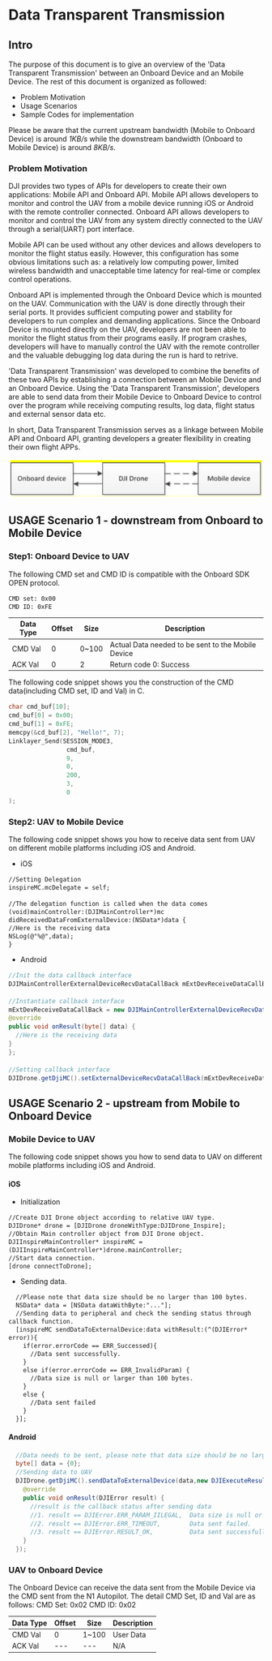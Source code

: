 # Data Transparent Transmission

## Intro

The purpose of this document is to give an overview of the 'Data Transparent Transmission' between an Onboard Device and an Mobile Device. The rest of this document is organized as followed:
* Problem Motivation
* Usage Scenarios
* Sample Codes for implementation

Please be aware that the current upstream bandwidth (Mobile to Onboard Device) is around _1KB/s_ while the downstream bandwidth (Onboard to Mobile Device) is around _8KB/s_.

### Problem Motivation

DJI provides two types of APIs for developers to create their own applications: Mobile API and Onboard API. Mobile API allows developers to monitor and control the UAV from a mobile device running iOS or Android with the remote controller connected. Onboard API allows developers to monitor and control the UAV from any system directly connected to the UAV through a serial(UART) port interface.

Mobile API can be used without any other devices and allows developers to monitor the flight status easily. However, this configuration has some obvious limitations such as: a relatively low computing power, limited wireless bandwidth and unacceptable time latency for real-time or complex control operations.

Onboard API is implemented through the Onboard Device which is mounted on the UAV. Communication with the UAV is done directly through their serial ports. It provides sufficient computing power and stability for developers to run complex and demanding applications. Since the Onboard Device is mounted directly on the UAV, developers are not been able to monitor the flight status from their programs easily. If program crashes, developers will have to manually control the UAV with the remote controller and the valuable debugging log data during the run is hard to retrive.

'Data Transparent Transmission' was developed to combine the benefits of these two APIs by establishing a connection between an Mobile Device and an Onboard Device. Using the 'Data Transparent Transmission', developers are able to send data from their Mobile Device to Onboard Device to control over the program while receiving computing results, log data, flight status and external sensor data etc.

In short, Data Transparent Transmission serves as a linkage between Mobile API and Onboard API, granting developers a greater flexibility in creating their own flight APPs.

![streamFrame](Images/streamFrame.png)

## USAGE Scenario 1 - downstream from Onboard to Mobile Device

### Step1: Onboard Device to UAV

The following CMD set and CMD ID is compatible with the Onboard SDK OPEN protocol.

    CMD set: 0x00
    CMD ID: 0xFE

|Data Type|Offset|Size|Description|
|---------|------|----|-----------|
|CMD Val|0|0~100|Actual Data needed to be sent to the Mobile Device|
|ACK Val|0|2| Return code 0: Success|

The following code snippet shows you the construction of the CMD data(including CMD set, ID and Val) in C.
~~~c
char cmd_buf[10];
cmd_buf[0] = 0x00;
cmd_buf[1] = 0xFE;
memcpy(&cd_buf[2], "Hello!", 7);
Linklayer_Send(SESSION_MODE3,
                cmd_buf,
                9,
                0,
                200,
                3,
                0
);
~~~

### Step2: UAV to Mobile Device

The following code snippet shows you how to receive data sent from UAV on different mobile platforms including iOS and Android.

- iOS

~~~cSharp
//Setting Delegation
inspireMC.mcDelegate = self;
  
//The delegation function is called when the data comes
(void)mainController:(DJIMainController*)mc didReceivedDataFromExternalDevice:(NSData*)data {
//Here is the receiving data
NSLog(@"%@",data);
}
~~~
  
- Android

~~~java
//Init the data callback interface
DJIMainControllerExternalDeviceRecvDataCallBack mExtDevReceiveDataCallBack = null;
  
//Instantiate callback interface
mExtDevReceiveDataCallBack = new DJIMainControllerExternalDeviceRecvDataCallBack() {
@override
public void onResult(byte[] data) {
  //Here is the receiving data
}
};
  
//Setting callback interface
DJIDrone.getDjiMC().setExternalDeviceRecvDataCallBack(mExtDevReceiveDataCallBack);
~~~

## USAGE Scenario 2 - upstream from Mobile to Onboard Device

### Mobile Device to UAV

The following code snippet shows you how to send data to UAV on different mobile platforms including iOS and Android.

#### iOS

  - Initialization
  
~~~cSharp
//Create DJI Drone object according to relative UAV type.
DJIDrone* drone = [DJIDrone droneWithType:DJIDrone_Inspire];
//Obtain Main controller object from DJI Drone object.
DJIInspireMainController* inspireMC = (DJIInspireMainController*)drone.mainController;
//Start data connection.
[drone connectToDrone];
~~~
  
  - Sending data.
  
~~~cSharp
  //Please note that data size should be no larger than 100 bytes.
  NSData* data = [NSData dataWithByte:"..."];
  //Sending data to peripheral and check the sending status through callback function.
  [inspireMC sendDataToExternalDevice:data withResult:(^(DJIError* error)){
    if(error.errorCode == ERR_Successed){
      //Data sent successfully.
    }
    else if(error.errorCode == ERR_InvalidParam) {
      //Data size is null or larger than 100 bytes.
    }
    else {
      //Data sent failed
    }
  }];
~~~
  
#### Android

~~~java
  //Data needs to be sent, please note that data size should be no larger than 100 bytes.
  byte[] data = {0};
  //Sending data to UAV
  DJIDrone.getDjiMC().sendDataToExternalDevice(data,new DJIExecuteResultCallback(){
    @override
    public void onResult(DJIError result) {
      //result is the callback status after sending data
      //1. result == DJIError.ERR_PARAM_IILEGAL,  Data size is null or larger than 100 bytes.
      //2. result == DJIError.ERR_TIMEOUT,        Data sent failed.
      //3. result == DJIError.RESULT_OK,          Data sent successfully.
    }
  });
~~~

### UAV to Onboard Device

The Onboard Device can receive the data sent from the Mobile Device via the CMD sent from the N1 Autopilot. The detail CMD Set, ID and Val are as follows:
    CMD Set: 0x02
    CMD ID: 0x02

|Data Type|Offset|Size|Description|
|---------|------|----|-----------|
|CMD Val|0|1~100|User Data|
|ACK Val|---|---|N/A|
